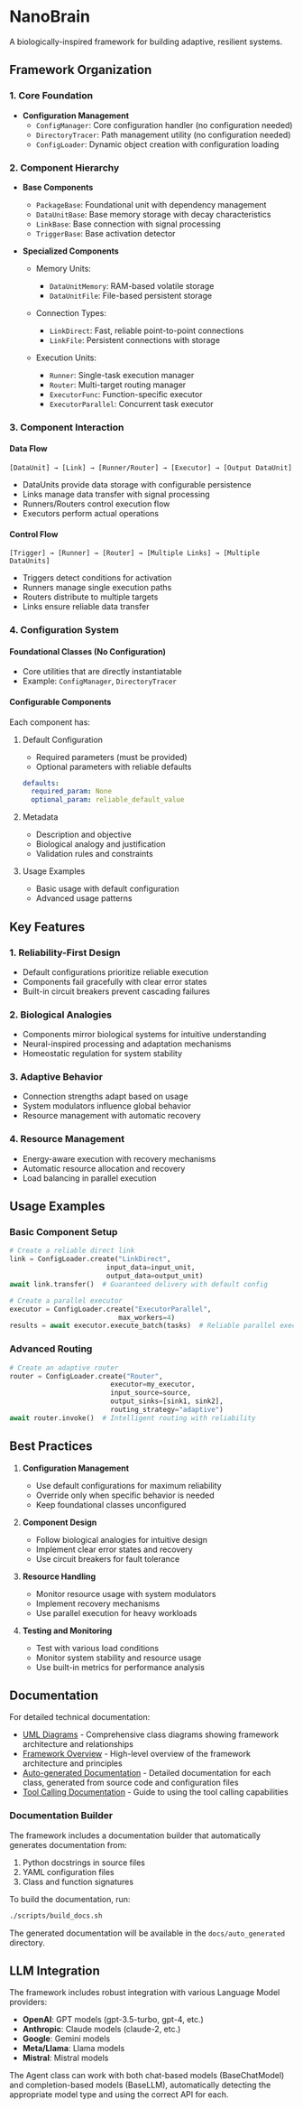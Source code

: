 # NanoBrain

A biologically-inspired framework for building adaptive, resilient systems.

## Framework Organization

### 1. Core Foundation
- **Configuration Management**
  - `ConfigManager`: Core configuration handler (no configuration needed)
  - `DirectoryTracer`: Path management utility (no configuration needed)
  - `ConfigLoader`: Dynamic object creation with configuration loading

### 2. Component Hierarchy
- **Base Components**
  - `PackageBase`: Foundational unit with dependency management
  - `DataUnitBase`: Base memory storage with decay characteristics
  - `LinkBase`: Base connection with signal processing
  - `TriggerBase`: Base activation detector

- **Specialized Components**
  - Memory Units:
    - `DataUnitMemory`: RAM-based volatile storage
    - `DataUnitFile`: File-based persistent storage
  
  - Connection Types:
    - `LinkDirect`: Fast, reliable point-to-point connections
    - `LinkFile`: Persistent connections with storage
  
  - Execution Units:
    - `Runner`: Single-task execution manager
    - `Router`: Multi-target routing manager
    - `ExecutorFunc`: Function-specific executor
    - `ExecutorParallel`: Concurrent task executor

### 3. Component Interaction

#### Data Flow
```
[DataUnit] → [Link] → [Runner/Router] → [Executor] → [Output DataUnit]
```
- DataUnits provide data storage with configurable persistence
- Links manage data transfer with signal processing
- Runners/Routers control execution flow
- Executors perform actual operations

#### Control Flow
```
[Trigger] → [Runner] → [Router] → [Multiple Links] → [Multiple DataUnits]
```
- Triggers detect conditions for activation
- Runners manage single execution paths
- Routers distribute to multiple targets
- Links ensure reliable data transfer

### 4. Configuration System

#### Foundational Classes (No Configuration)
- Core utilities that are directly instantiatable
- Example: `ConfigManager`, `DirectoryTracer`

#### Configurable Components
Each component has:
1. Default Configuration
   - Required parameters (must be provided)
   - Optional parameters with reliable defaults
   ```yaml
   defaults:
     required_param: None
     optional_param: reliable_default_value
   ```

2. Metadata
   - Description and objective
   - Biological analogy and justification
   - Validation rules and constraints

3. Usage Examples
   - Basic usage with default configuration
   - Advanced usage patterns

## Key Features

### 1. Reliability-First Design
- Default configurations prioritize reliable execution
- Components fail gracefully with clear error states
- Built-in circuit breakers prevent cascading failures

### 2. Biological Analogies
- Components mirror biological systems for intuitive understanding
- Neural-inspired processing and adaptation mechanisms
- Homeostatic regulation for system stability

### 3. Adaptive Behavior
- Connection strengths adapt based on usage
- System modulators influence global behavior
- Resource management with automatic recovery

### 4. Resource Management
- Energy-aware execution with recovery mechanisms
- Automatic resource allocation and recovery
- Load balancing in parallel execution

## Usage Examples

### Basic Component Setup
```python
# Create a reliable direct link
link = ConfigLoader.create("LinkDirect",
                        input_data=input_unit,
                        output_data=output_unit)
await link.transfer()  # Guaranteed delivery with default config

# Create a parallel executor
executor = ConfigLoader.create("ExecutorParallel",
                           max_workers=4)
results = await executor.execute_batch(tasks)  # Reliable parallel execution
```

### Advanced Routing
```python
# Create an adaptive router
router = ConfigLoader.create("Router",
                         executor=my_executor,
                         input_source=source,
                         output_sinks=[sink1, sink2],
                         routing_strategy="adaptive")
await router.invoke()  # Intelligent routing with reliability
```

## Best Practices

1. **Configuration Management**
   - Use default configurations for maximum reliability
   - Override only when specific behavior is needed
   - Keep foundational classes unconfigured

2. **Component Design**
   - Follow biological analogies for intuitive design
   - Implement clear error states and recovery
   - Use circuit breakers for fault tolerance

3. **Resource Handling**
   - Monitor resource usage with system modulators
   - Implement recovery mechanisms
   - Use parallel execution for heavy workloads

4. **Testing and Monitoring**
   - Test with various load conditions
   - Monitor system stability and resource usage
   - Use built-in metrics for performance analysis

## Documentation

For detailed technical documentation:

- [UML Diagrams](docs/UML.md) - Comprehensive class diagrams showing framework architecture and relationships
- [Framework Overview](docs/framework_overview.md) - High-level overview of the framework architecture and principles
- [Auto-generated Documentation](docs/auto_generated/index.md) - Detailed documentation for each class, generated from source code and configuration files
- [Tool Calling Documentation](docs/tool_calling.md) - Guide to using the tool calling capabilities

### Documentation Builder

The framework includes a documentation builder that automatically generates documentation from:
1. Python docstrings in source files
2. YAML configuration files
3. Class and function signatures

To build the documentation, run:

```bash
./scripts/build_docs.sh
```

The generated documentation will be available in the `docs/auto_generated` directory.

## LLM Integration

The framework includes robust integration with various Language Model providers:

- **OpenAI**: GPT models (gpt-3.5-turbo, gpt-4, etc.)
- **Anthropic**: Claude models (claude-2, etc.)
- **Google**: Gemini models
- **Meta/Llama**: Llama models
- **Mistral**: Mistral models

The Agent class can work with both chat-based models (BaseChatModel) and completion-based models (BaseLLM), automatically detecting the appropriate model type and using the correct API for each.